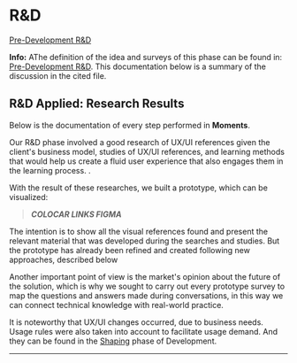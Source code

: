 # R&D

[Pre-Development R&D](R&D%2063925d9f526f4661a97608d4373460c7/Pre-Development%20R&D%2027456c38983249dd9575f290799c7d05.md)

**Info:** AThe definition of the idea and surveys of this phase can be found in: [Pre-Development R&D](R&D%2063925d9f526f4661a97608d4373460c7/Pre-Development%20R&D%2027456c38983249dd9575f290799c7d05.md). This documentation below is a summary of the discussion in the cited file.

## **R&D Applied: Research Results**

Below is the documentation of every step performed in **Moments**.

Our R&D phase involved a good research of UX/UI references given the client's business model, studies of UX/UI references, and learning methods that would help us create a fluid user experience that also engages them in the learning process. .

With the result of these researches, we built a prototype, which can be visualized:

> ***COLOCAR LINKS FIGMA***
> 

The intention is to show all the visual references found and present the relevant material that was developed during the searches and studies. But the prototype has already been refined and created following new approaches, described below

Another important point of view is the market's opinion about the future of the solution, which is why we sought to carry out every prototype survey to map the questions and answers made during conversations, in this way we can connect technical knowledge with real-world practice.

It is noteworthy that UX/UI changes occurred, due to business needs. Usage rules were also taken into account to facilitate usage demand. And they can be found in the [Shaping](Shaping%2075640a92a1374809b235f5abc7529459.md) phase of Development.

---